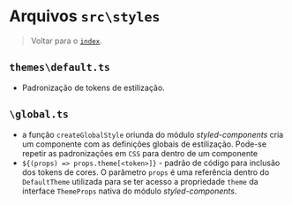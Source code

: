 # Arquivos `src\styles`

> Voltar para o [`index`](./%40index.md).

## `themes\default.ts`

- Padronização de tokens de estilização.

## `\global.ts`

- a função `createGlobalStyle` oriunda do módulo _styled-components_ cria um componente com as definições globais de estilização. Pode-se repetir as padronizações em `CSS` para dentro de um componente
- `${(props) => props.theme[<token>]}` - padrão de código para inclusão dos tokens de cores. O parâmetro `props` é uma referência dentro do `DefaultTheme` utilizada para se ter acesso a propriedade `theme` da interface `ThemeProps` nativa do módulo _styled-components_.

